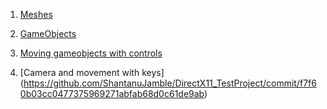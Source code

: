 1. [Meshes](https://github.com/ShantanuJamble/DirectX11_TestProject/commit/1707ab35b8350b89703d166ecf5c5daf6f5529c5)

2. [GameObjects](https://github.com/ShantanuJamble/DirectX11_TestProject/commit/07d61cdf58a12d5ac478bb89523018982b3c0b90)

3. [Moving gameobjects with controls](https://github.com/ShantanuJamble/DirectX11_TestProject/commit/5df18dfbd65fa20b239f9786774305bff34fc243)

4. [Camera and movement with keys] (https://github.com/ShantanuJamble/DirectX11_TestProject/commit/f7f60b03cc0477375969271abfab68d0c61de9ab)



